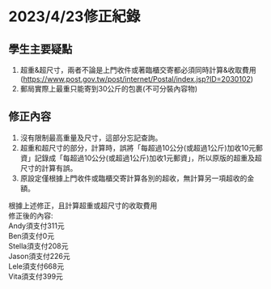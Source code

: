 # 2023/4/23修正紀錄

## 學生主要疑點
1. 超重&超尺寸，兩者不論是上門收件或著臨櫃交寄都必須同時計算&收取費用
(https://www.post.gov.tw/post/internet/Postal/index.jsp?ID=2030102)
2. 郵局實際上最重只能寄到30公斤的包裹(不可分裝內容物)

## 修正內容
1. 沒有限制最高重量及尺寸，這部分忘記查詢。
2. 超重和超尺寸的部分，計算時，誤將「每超過10公分(或超過1公斤)加收10元郵資」記錄成「每超過10公分(或超過1公斤)加收1元郵資」，所以原版的超重及超尺寸的計算有誤。
3. 原設定僅根據上門收件或臨櫃交寄計算各別的超收，無計算另一項超收的金額。

根據上述修正，且計算超重或超尺寸的收取費用 \
修正後的內容: \
Andy須支付311元 \
Ben須支付0元 \
Stella須支付208元 \
Jason須支付226元 \
Lele須支付668元 \
Vita須支付399元
